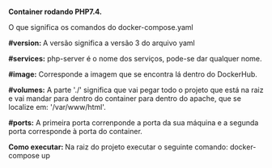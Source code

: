 <strong>Container rodando PHP7.4.</strong>

O que significa os comandos do docker-compose.yaml

<strong>#version: </strong>
A versão significa a versão 3 do arquivo yaml

<strong>#services:</strong>
php-server é o nome dos serviços, pode-se dar qualquer nome.

<strong>#image:</strong>
Corresponde a imagem que se encontra lá dentro do DockerHub.

<strong>#volumes:</strong>
A parte './' significa que vai pegar todo o projeto que está na raiz e vai mandar para dentro do container para dentro do apache, que se localize em: '/var/www/html'.

<strong>#ports:</strong>
A primeira porta correnponde a porta da sua máquina e a segunda porta corresponde à porta do container.

<strong>Como executar: </strong>
Na raiz do projeto executar o seguinte comando: docker-compose up
